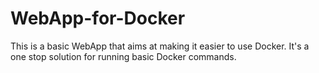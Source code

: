 # WebApp-for-Docker
This is a basic WebApp that aims at making it easier to use Docker. It's a one stop solution for running basic Docker commands.
